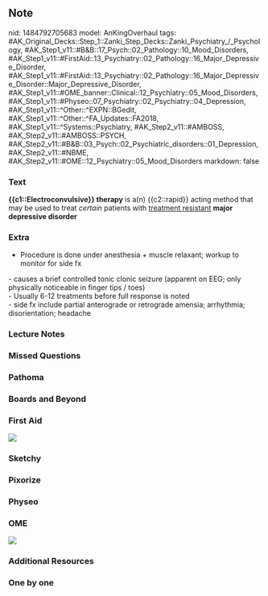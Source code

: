 ## Note
nid: 1484792705683
model: AnKingOverhaul
tags: #AK_Original_Decks::Step_1::Zanki_Step_Decks::Zanki_Psychiatry_/_Psychology, #AK_Step1_v11::#B&B::17_Psych::02_Pathology::10_Mood_Disorders, #AK_Step1_v11::#FirstAid::13_Psychiatry::02_Pathology::16_Major_Depressive_Disorder, #AK_Step1_v11::#FirstAid::13_Psychiatry::02_Pathology::16_Major_Depressive_Disorder::Major_Depressive_Disorder, #AK_Step1_v11::#OME_banner::Clinical::12_Psychiatry::05_Mood_Disorders, #AK_Step1_v11::#Physeo::07_Psychiatry::02_Psychiatry::04_Depression, #AK_Step1_v11::^Other::^EXPN::BGedit, #AK_Step1_v11::^Other::^FA_Updates::FA2018, #AK_Step1_v11::^Systems::Psychiatry, #AK_Step2_v11::#AMBOSS, #AK_Step2_v11::#AMBOSS::PSYCH, #AK_Step2_v11::#B&B::03_Psych::02_Psychiatric_disorders::01_Depression, #AK_Step2_v11::#NBME, #AK_Step2_v11::#OME::12_Psychiatry::05_Mood_Disorders
markdown: false

### Text
<div>
  <b>{{c1::Electroconvulsive}} therapy</b> is a(n) {{c2::rapid}}
  acting method that may be used to treat <i>certain</i> patients
  with <u>treatment resistant</u> <b>major depressive disorder</b>
</div>

### Extra
- Procedure is done under anesthesia + muscle relaxant; workup to
monitor for side fx
<div>
  <div>
    - causes a brief controlled tonic clonic seizure (apparent on
    EEG; only physically noticeable in finger tips / toes)
  </div>
  <div>
    - Usually 6-12 treatments before full response is noted
  </div>
  <div>
    - side fx include partial anterograde or retrograde amensia;
    arrhythmia; disorientation; headache
  </div>
</div>

### Lecture Notes


### Missed Questions


### Pathoma


### Boards and Beyond


### First Aid
<img src="tmp2kAwLo.png">

### Sketchy


### Pixorize


### Physeo


### OME
<div class="ome-widget">
  <a href=
  "https://onlinemeded.org/spa/psychiatry/mood-disorders/acquire?ref=anki">
  <img src="_OME_AnkiFlashcards_Lesson_3.png"></a>
</div>

### Additional Resources


### One by one

